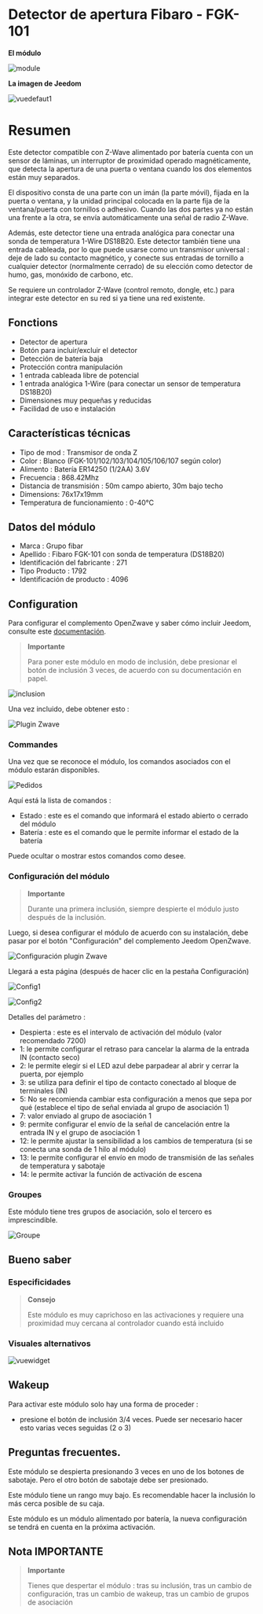 # Detector de apertura Fibaro - FGK-101

**El módulo**

![module](images/fibaro.fgk101-DS18B20/module.jpg)

**La imagen de Jeedom**

![vuedefaut1](images/fibaro.fgk101-DS18B20/vuedefaut1.jpg)

# Resumen

Este detector compatible con Z-Wave alimentado por batería cuenta con un sensor de láminas, un interruptor de proximidad operado magnéticamente, que detecta la apertura de una puerta o ventana cuando los dos elementos están muy separados.

El dispositivo consta de una parte con un imán (la parte móvil), fijada en la puerta o ventana, y la unidad principal colocada en la parte fija de la ventana/puerta con tornillos o adhesivo. Cuando las dos partes ya no están una frente a la otra, se envía automáticamente una señal de radio Z-Wave.

Además, este detector tiene una entrada analógica para conectar una sonda de temperatura 1-Wire DS18B20. Este detector también tiene una entrada cableada, por lo que puede usarse como un transmisor universal : deje de lado su contacto magnético, y conecte sus entradas de tornillo a cualquier detector (normalmente cerrado) de su elección como detector de humo, gas, monóxido de carbono, etc.

Se requiere un controlador Z-Wave (control remoto, dongle, etc.) para integrar este detector en su red si ya tiene una red existente.

## Fonctions

-   Detector de apertura
-   Botón para incluir/excluir el detector
-   Detección de batería baja
-   Protección contra manipulación
-   1 entrada cableada libre de potencial
-   1 entrada analógica 1-Wire (para conectar un sensor de temperatura DS18B20)
-   Dimensiones muy pequeñas y reducidas
-   Facilidad de uso e instalación

## Características técnicas

-   Tipo de mod : Transmisor de onda Z
-   Color : Blanco (FGK-101/102/103/104/105/106/107 según color)
-   Alimento : Batería ER14250 (1/2AA) 3.6V
-   Frecuencia : 868.42Mhz
-   Distancia de transmisión : 50m campo abierto, 30m bajo techo
-   Dimensions: 76x17x19mm
-   Temperatura de funcionamiento : 0-40°C

## Datos del módulo

-   Marca : Grupo fibar
-   Apellido : Fibaro FGK-101 con sonda de temperatura (DS18B20)
-   Identificación del fabricante : 271
-   Tipo Producto : 1792
-   Identificación de producto : 4096

## Configuration

Para configurar el complemento OpenZwave y saber cómo incluir Jeedom, consulte este [documentación](https://doc.jeedom.com/es_ES/plugins/automation%20protocol/openzwave/).

> **Importante**
>
> Para poner este módulo en modo de inclusión, debe presionar el botón de inclusión 3 veces, de acuerdo con su documentación en papel.

![inclusion](images/fibaro.fgk101-DS18B20/inclusion.jpg)

Una vez incluido, debe obtener esto :

![Plugin Zwave](images/fibaro.fgk101-DS18B20/information.jpg)

### Commandes

Una vez que se reconoce el módulo, los comandos asociados con el módulo estarán disponibles.

![Pedidos](images/fibaro.fgk101-DS18B20/commandes.jpg)

Aquí está la lista de comandos :

-   Estado : este es el comando que informará el estado abierto o cerrado del módulo
-   Batería : este es el comando que le permite informar el estado de la batería

Puede ocultar o mostrar estos comandos como desee.

### Configuración del módulo

> **Importante**
>
> Durante una primera inclusión, siempre despierte el módulo justo después de la inclusión.

Luego, si desea configurar el módulo de acuerdo con su instalación, debe pasar por el botón "Configuración" del complemento Jeedom OpenZwave.

![Configuración plugin Zwave](images/plugin/bouton_configuration.jpg)

Llegará a esta página (después de hacer clic en la pestaña Configuración)

![Config1](images/fibaro.fgk101-DS18B20/config1.jpg)

![Config2](images/fibaro.fgk101-DS18B20/config2.jpg)

Detalles del parámetro :

-   Despierta : este es el intervalo de activación del módulo (valor recomendado 7200)
-   1: le permite configurar el retraso para cancelar la alarma de la entrada IN (contacto seco)
-   2: le permite elegir si el LED azul debe parpadear al abrir y cerrar la puerta, por ejemplo
-   3: se utiliza para definir el tipo de contacto conectado al bloque de terminales (IN)
-   5: No se recomienda cambiar esta configuración a menos que sepa por qué (establece el tipo de señal enviada al grupo de asociación 1)
-   7: valor enviado al grupo de asociación 1
-   9: permite configurar el envío de la señal de cancelación entre la entrada IN y el grupo de asociación 1
-   12: le permite ajustar la sensibilidad a los cambios de temperatura (si se conecta una sonda de 1 hilo al módulo)
-   13: le permite configurar el envío en modo de transmisión de las señales de temperatura y sabotaje
-   14: le permite activar la función de activación de escena

### Groupes

Este módulo tiene tres grupos de asociación, solo el tercero es imprescindible.

![Groupe](images/fibaro.fgk101-DS18B20/groupe.jpg)

## Bueno saber

### Especificidades

> **Consejo**
>
> Este módulo es muy caprichoso en las activaciones y requiere una proximidad muy cercana al controlador cuando está incluido

### Visuales alternativos

![vuewidget](images/fibaro.fgk101-DS18B20/vuewidget.jpg)

## Wakeup

Para activar este módulo solo hay una forma de proceder :

-   presione el botón de inclusión 3/4 veces. Puede ser necesario hacer esto varias veces seguidas (2 o 3)

## Preguntas frecuentes.

Este módulo se despierta presionando 3 veces en uno de los botones de sabotaje. Pero el otro botón de sabotaje debe ser presionado.

Este módulo tiene un rango muy bajo. Es recomendable hacer la inclusión lo más cerca posible de su caja.

Este módulo es un módulo alimentado por batería, la nueva configuración se tendrá en cuenta en la próxima activación.

## Nota IMPORTANTE

> **Importante**
>
> Tienes que despertar el módulo : tras su inclusión, tras un cambio de configuración, tras un cambio de wakeup, tras un cambio de grupos de asociación
